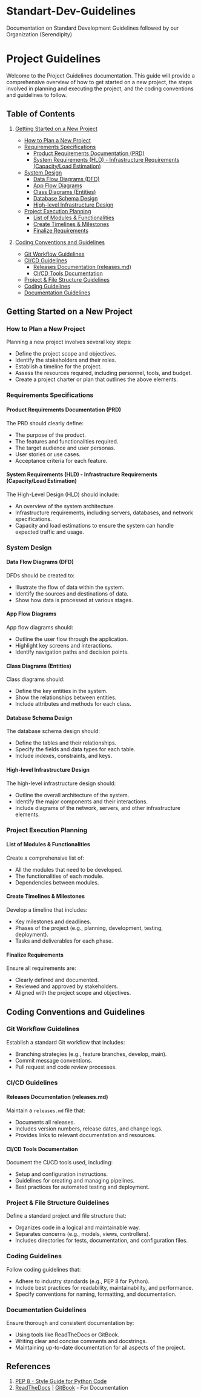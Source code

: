 # Standart-Dev-Guidelines
Documentation on Standard Development Guidelines followed by our Organization (Serendipity)


# Project Guidelines

Welcome to the Project Guidelines documentation. This guide will provide a comprehensive overview of how to get started on a new project, the steps involved in planning and executing the project, and the coding conventions and guidelines to follow. 

## Table of Contents

1. [Getting Started on a New Project](#getting-started-on-a-new-project)
   - [How to Plan a New Project](#how-to-plan-a-new-project)
   - [Requirements Specifications](#requirements-specifications)
     - [Product Requirements Documentation (PRD)](#product-requirements-documentation-prd)
     - [System Requirements (HLD) - Infrastructure Requirements (Capacity/Load Estimation)](#system-requirements-hld---infrastructure-requirements-capacityload-estimation)
   - [System Design](#system-design)
     - [Data Flow Diagrams (DFD)](#data-flow-diagrams-dfd)
     - [App Flow Diagrams](#app-flow-diagrams)
     - [Class Diagrams (Entities)](#class-diagrams-entities)
     - [Database Schema Design](#database-schema-design)
     - [High-level Infrastructure Design](#high-level-infrastructure-design)
   - [Project Execution Planning](#project-execution-planning)
     - [List of Modules & Functionalities](#list-of-modules--functionalities)
     - [Create Timelines & Milestones](#create-timelines--milestones)
     - [Finalize Requirements](#finalize-requirements)
   
2. [Coding Conventions and Guidelines](#coding-conventions-and-guidelines)
   - [Git Workflow Guidelines](#git-workflow-guidelines)
   - [CI/CD Guidelines](#cicd-guidelines)
     - [Releases Documentation (releases.md)](#releases-documentation-releasesmd)
     - [CI/CD Tools Documentation](#cicd-tools-documentation)
   - [Project & File Structure Guidelines](#project--file-structure-guidelines)
   - [Coding Guidelines](#coding-guidelines)
   - [Documentation Guidelines](#documentation-guidelines)

## Getting Started on a New Project

### How to Plan a New Project

Planning a new project involves several key steps:

- Define the project scope and objectives.
- Identify the stakeholders and their roles.
- Establish a timeline for the project.
- Assess the resources required, including personnel, tools, and budget.
- Create a project charter or plan that outlines the above elements.

### Requirements Specifications

#### Product Requirements Documentation (PRD)

The PRD should clearly define:

- The purpose of the product.
- The features and functionalities required.
- The target audience and user personas.
- User stories or use cases.
- Acceptance criteria for each feature.

#### System Requirements (HLD) - Infrastructure Requirements (Capacity/Load Estimation)

The High-Level Design (HLD) should include:

- An overview of the system architecture.
- Infrastructure requirements, including servers, databases, and network specifications.
- Capacity and load estimations to ensure the system can handle expected traffic and usage.

### System Design

#### Data Flow Diagrams (DFD)

DFDs should be created to:

- Illustrate the flow of data within the system.
- Identify the sources and destinations of data.
- Show how data is processed at various stages.

#### App Flow Diagrams

App flow diagrams should:

- Outline the user flow through the application.
- Highlight key screens and interactions.
- Identify navigation paths and decision points.

#### Class Diagrams (Entities)

Class diagrams should:

- Define the key entities in the system.
- Show the relationships between entities.
- Include attributes and methods for each class.

#### Database Schema Design

The database schema design should:

- Define the tables and their relationships.
- Specify the fields and data types for each table.
- Include indexes, constraints, and keys.

#### High-level Infrastructure Design

The high-level infrastructure design should:

- Outline the overall architecture of the system.
- Identify the major components and their interactions.
- Include diagrams of the network, servers, and other infrastructure elements.

### Project Execution Planning

#### List of Modules & Functionalities

Create a comprehensive list of:

- All the modules that need to be developed.
- The functionalities of each module.
- Dependencies between modules.

#### Create Timelines & Milestones

Develop a timeline that includes:

- Key milestones and deadlines.
- Phases of the project (e.g., planning, development, testing, deployment).
- Tasks and deliverables for each phase.

#### Finalize Requirements

Ensure all requirements are:

- Clearly defined and documented.
- Reviewed and approved by stakeholders.
- Aligned with the project scope and objectives.

## Coding Conventions and Guidelines

### Git Workflow Guidelines

Establish a standard Git workflow that includes:

- Branching strategies (e.g., feature branches, develop, main).
- Commit message conventions.
- Pull request and code review processes.

### CI/CD Guidelines

#### Releases Documentation (releases.md)

Maintain a `releases.md` file that:

- Documents all releases.
- Includes version numbers, release dates, and change logs.
- Provides links to relevant documentation and resources.

#### CI/CD Tools Documentation

Document the CI/CD tools used, including:

- Setup and configuration instructions.
- Guidelines for creating and managing pipelines.
- Best practices for automated testing and deployment.

### Project & File Structure Guidelines

Define a standard project and file structure that:

- Organizes code in a logical and maintainable way.
- Separates concerns (e.g., models, views, controllers).
- Includes directories for tests, documentation, and configuration files.

### Coding Guidelines

Follow coding guidelines that:

- Adhere to industry standards (e.g., PEP 8 for Python).
- Include best practices for readability, maintainability, and performance.
- Specify conventions for naming, formatting, and documentation.

### Documentation Guidelines

Ensure thorough and consistent documentation by:

- Using tools like ReadTheDocs or GitBook.
- Writing clear and concise comments and docstrings.
- Maintaining up-to-date documentation for all aspects of the project.

## References

1. [PEP 8 - Style Guide for Python Code](https://peps.python.org/pep-0008/)
2. [ReadTheDocs](https://readthedocs.org/) | [GitBook](https://www.gitbook.com/) - For Documentation


